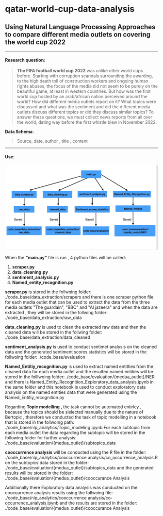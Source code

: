 # qatar-world-cup-data-analysis

## Using Natural Language Processing Approaches to compare different media outlets on covering the world cup 2022


___
#### Research question:
> **The FIFA football world cup 2022** was unlike other world cups before. Starting with corruption scandals surrounding the awarding, to the high death toll of construction workers and ongoing human rights abuses, the focus of the media did not seem to be purely on the beautiful game, at least in western countries. But how was the first world cup hosted by an arab/african nation perceived around the world? How did different media outlets report on it? What topics were discussed and what was the sentiment and did the different media outlets discuss different topics or did they discuss similar topics? To answer these questions, we must collect news reports from all over the world, dating way before the first whistle blew in November 2022. 


**Data Schema**:
> Source, date, author , title , content

___

#### Use:
                                               
![alt text](https://github.com/Abdulnaser98/qatar-world-cup-data-analysis/blob/main/figure/6D446898-ACF3-44B6-8F86-70B294262E73.jpeg?raw=true)

When the **"main.py"** file is run , 4 python files will be called: 
1. **scraper.py**
2. **data_cleaning.py**
3. **sentiment_analysis.py**
4. **Named_entity_recognition.py**

**scraper.py** is stored in the follwoing folder: ./code_base/data_extraction/scrapers and there is one scraper python file for each media outlet that can be used to extract the data from the three media outlets "The guardain", "BBC" and "Al jazeera" and when the data are extracted , they will be stored in the follwing folder: ./code_base/data_extraction/raw_data

**data_cleaning.py** is used to clean the extracted raw data and then the cleaned data will be 
stored in the follwing folder: ./code_base/data_extraction/data_cleaned

**sentiment_analysis.py** is used to conduct sentimet analysis on the cleaned data and the generated sentiment scores statistics will be stored in the follwoing folder: ./code_base/evaluation

**Named_Entitiy_recognition.py** is used to extract named entitties from the cleaned data for each media outlet and the resulted named entities will be stored in the folllwoing folder: ./code_base/evaluation/{medua_outlet}/NER and there is Named_Entity_Recognition_Exploratory_data_analysis.ipynb in the same folder and this notebook is used to conduct exploratory data analysis on the named entities data that were generated using the Named_Entitiy_recognition.py


Regarding **Topic modelling** , the task cannot be automated entirley , because the topics should be slelected manually due to the nature of Bertopic , therefore we conducted the task of topic modelling in a notebook that is stored in the follwoing path: ./code_base/nlp_analytics/Topic_modeling.ipynb
For each subtopic from each media outlet the data regarding the subtopic will be stored in the following folder for further analysis: ./code_base/evaluation/{medua_outlet}/subtopics_data 


**cooccurrence analysis** will be conducted using the R file in the folder: ./code_base/nlp_analytics/cooccurrence analysis/co_occurrence_analysis.R on the subtopics data stored in the folder: ./code_base/evaluation/{medua_outlet}/subtopics_data and the generated results will be stored in the folder:  ./code_base/evaluation/{medua_outlet}/cooccurance Analysis 

Additionally there Exploratory data analysis was conducted on the coocuurrence analysis results using the follwoing file: ./code_base/nlp_analytics/cooccurrence analysis/co-occurrence_analysis.ipynb and the results are stored in the folder: ./code_base/evaluation/{medua_outlet}/cooccurance Analysis

 


